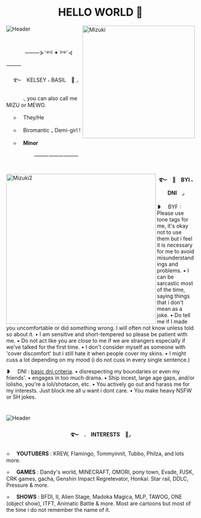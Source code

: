 <h1 align="center">HELLO WORLD 🎀</h1>

<img alt="Header" src="https://64.media.tumblr.com/d9445d5e772c62a4aeea2359fc965c2f/d4220ce088b27814-7e/s2048x3072/85285e617bb85e7929765e8d64ed9976e446a8ec.pnj">

<img align="right" alt="Mizuki" width="300" src="https://64.media.tumblr.com/ba5177ae165bbee4ba8dc64bbd255baa/5ed58768fcf53ef2-16/s400x600/1bfb349cb342d2984cffabc9b81fd924694ac057.pnj">

#
    
　  　　 ⸻⊱༺ ✦ ༻⊰⸻
      
　
࿐　KELSEY ˖ BASIL　📌 ◞

　　　
◟ you can also call me MIZU or MEWO.


 　
⟡  They/He

 　
⟡  Biromantic ₊ Demi-girl  !

 　
⟡  __Minor__

　
　　　　⸻⸻⸻
#

<!-- what -->
<img align="left" alt="Mizuki2" width="400" src="https://64.media.tumblr.com/a487ad71c06864fc2471eed7b31980f1/5ed58768fcf53ef2-71/s400x600/1c458a033bea1088022a05c5ae82c670cc66dbcd.pnj">
<h4 align="center">࿐　🎀　BYI ˖ DNI　◞</h4>

    
  ❥   BYF : Please use tone tags for me, it's okay not to use them but i feel it is necessary for me to avoid misunderstandings and problems. • I can be sarcastic most of the time, saying things that i don't mean as a joke. • Do tell me if I made you uncomfortable or did something wrong. I will often not know unless told so about it. • I am sensitive and short-tempered so please be patient with me. • Do not act like you are close to me if we are strangers especially if we've talked for the first time. • I don't consider myself as someone with 'cover discomfort' but i still hate it when people cover my skins. • I might cuss a lot depending on my mood (i do not cuss in every single sentence.)

     
  ❥   DNI : [basic dni criteria](https://dni-criteria.carrd.co/). • disrespecting my boundaries or even my friends'. • engages in too much drama. • Ship incest, large age gaps, and/or lolisho, you're a loli/shotacon, etc. • You actively go out and harass me for my interests. Just block me all u want i dont care. • You make heavy NSFW or SH jokes.

#

  <!-- INTERESTS -->
     
<img alt="Header" src="https://64.media.tumblr.com/cdbcf1d47e63e35d9d9d54c570ad7480/2b8465f639b2f1ab-80/s2048x3072/a58763cb43cd681b0e9a4808da2e907fb5d9c7ff.pnj">
<h4 align="center">࿐　.　INTERESTS　🍓◞</h4>

⟡  **YOUTUBERS** : KREW, Flamingo, Tommyinnit, Tubbo, Philza, and lots more.

⟡  **GAMES** : Dandy's world, MINECRAFT, OMORI, pony town, Evade, PJSK, CRK games, gacha, Genshin Impact Regretevator, Honkai: Star rail, DDLC, Pressure & more.

⟡  __**SHOWS**__ : BFDI, II, Alien Stage, Madoka Magica, MLP, TAWOG, ONE (object show), ITFT, Animatic Battle & more. Most are cartoons but most of the time i do not remember the name of it.
